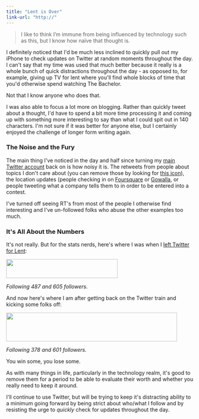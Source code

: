 ```yaml
---
title: "Lent is Over"
link-url: "http://"
---
```

<blockquote><p>I like to think I’m immune from being influenced by technology such as this, but I know how naïve that thought is.</p></blockquote>
<p>I definitely noticed that I'd be much less inclined to quickly pull out my iPhone to check updates on Twitter at random moments throughout the day. I can't say that my time was used that much better because it really is a whole bunch of quick distractions throughout the day - as opposed to, for example, giving up TV for lent where you'll find whole blocks of time that you'd otherwise spend watching The Bachelor.</p>
<p>Not that I know anyone who does that.</p>
<p>I was also able to focus a lot more on blogging. Rather than quickly tweet about a thought, I'd have to spend a bit more time processing it and coming up with something more interesting to say than what I could spit out in 140 characters. I'm not sure if it was better for anyone else, but I certainly enjoyed the challenge of longer form writing again.</p>
<h3>The Noise and the Fury</h3>
<p>The main thing I've noticed in the day and half since turning my <a href="http://www.twitter.com/ichris">main Twitter account</a> back on is how noisy it is. The retweets from people about topics I don't care about (you can remove those by looking for <a href="http://d.pr/mfs9">this icon</a>), the location updates (people checking in on <a href="http://foursquare.com/">Foursquare</a> or <a href="http://gowalla.com/">Gowalla</a>, or people tweeting what a company tells them to in order to be entered into a contest.</p>
<p>I've turned off seeing RT's from most of the people I otherwise find interesting and I've un-followed folks who abuse the other examples too much.</p>
<h3>It's All About the Numbers</h3>
<p>It's not really. But for the stats nerds, here's where I was when I <a href="/2011/03/08/giving-up-twitter-for-lent/">left Twitter for Lent</a>:</p>
<p><a href="https://chrisenns.com/wp-content/uploads/2011/03/twitteraccountdetails.jpg"><img src="https://chrisenns.com/wp-content/uploads/2011/03/twitteraccountdetails-300x51.jpg" alt="" title="twitteraccountdetails" width="300" height="51" class="aligncenter size-medium wp-image-19368" /></a></p>
<p><em>Following 487 and 605 followers.</em></p>
<p>And now here's where I am after getting back on the Twitter train and kicking some folks off:</p>
<p><img src="https://chrisenns.com/wp-content/uploads/2011/04/twitterafterlent.jpg" alt="" title="twitterafterlent" width="460" height="77" class="aligncenter size-full wp-image-19491" /></p>
<p><em>Following 378 and 601 followers.</em></p>
<p>You win some, you lose some.</p>
<p>As with many things in life, particularly in the technology realm, it's good to remove them for a period to be able to evaluate their worth and whether you really need to keep it around.</p>
<p>I'll continue to use Twitter, but will be trying to keep it's distracting ability to a minimum going forward by being strict about who/what I follow and by resisting the urge to <em>quickly</em> check for updates throughout the day.</p>
